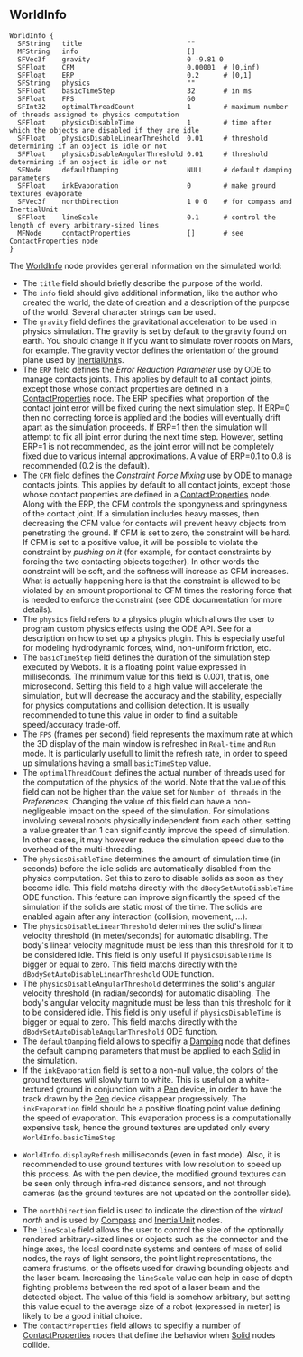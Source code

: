 ## WorldInfo

```
WorldInfo {
  SFString   title                          ""
  MFString   info                           []
  SFVec3f    gravity                        0 -9.81 0
  SFFloat    CFM                            0.00001  # [0,inf)
  SFFloat    ERP                            0.2      # [0,1]
  SFString   physics                        ""
  SFFloat    basicTimeStep                  32       # in ms
  SFFloat    FPS                            60
  SFInt32    optimalThreadCount             1        # maximum number of threads assigned to physics computation
  SFFloat    physicsDisableTime             1        # time after which the objects are disabled if they are idle
  SFFloat    physicsDisableLinearThreshold  0.01     # threshold determining if an object is idle or not
  SFFloat    physicsDisableAngularThreshold 0.01     # threshold determining if an object is idle or not
  SFNode     defaultDamping                 NULL     # default damping parameters
  SFFloat    inkEvaporation                 0        # make ground textures evaporate
  SFVec3f    northDirection                 1 0 0    # for compass and InertialUnit
  SFFloat    lineScale                      0.1      # control the length of every arbitrary-sized lines
  MFNode     contactProperties              []       # see ContactProperties node
}
```

The [WorldInfo](worldinfo.md#worldinfo) node provides general information on the
simulated world:

- The `title` field should briefly describe the purpose of the world.
- The `info` field should give additional information, like the author who created
the world, the date of creation and a description of the purpose of the world.
Several character strings can be used.
- The `gravity` field defines the gravitational acceleration to be used in physics
simulation. The gravity is set by default to the gravity found on earth. You
should change it if you want to simulate rover robots on Mars, for example. The
gravity vector defines the orientation of the ground plane used by
[InertialUnit](inertialunit.md#inertialunit)s.
- The `ERP` field defines the *Error Reduction Parameter* use by ODE to manage
contacts joints. This applies by default to all contact joints, except those
whose contact properties are defined in a
[ContactProperties](contactproperties.md#contactproperties) node. The ERP
specifies what proportion of the contact joint error will be fixed during the
next simulation step. If ERP=0 then no correcting force is applied and the
bodies will eventually drift apart as the simulation proceeds. If ERP=1 then the
simulation will attempt to fix all joint error during the next time step.
However, setting ERP=1 is not recommended, as the joint error will not be
completely fixed due to various internal approximations. A value of ERP=0.1 to
0.8 is recommended (0.2 is the default).
- The `CFM` field defines the *Constraint Force Mixing* use by ODE to manage
contacts joints. This applies by default to all contact joints, except those
whose contact properties are defined in a
[ContactProperties](contactproperties.md#contactproperties) node. Along with the
ERP, the CFM controls the spongyness and springyness of the contact joint. If a
simulation includes heavy masses, then decreasing the CFM value for contacts
will prevent heavy objects from penetrating the ground. If CFM is set to zero,
the constraint will be hard. If CFM is set to a positive value, it will be
possible to violate the constraint by *pushing on it* (for example, for contact
constraints by forcing the two contacting objects together). In other words the
constraint will be soft, and the softness will increase as CFM increases. What
is actually happening here is that the constraint is allowed to be violated by
an amount proportional to CFM times the restoring force that is needed to
enforce the constraint (see ODE documentation for more details).
- The `physics` field refers to a physics plugin which allows the user to program
custom physics effects using the ODE API. See   for a description on how to set
up a physics plugin. This is especially useful for modeling hydrodynamic forces,
wind, non-uniform friction, etc.
- The `basicTimeStep` field defines the duration of the simulation step executed
by Webots. It is a floating point value expressed in milliseconds. The minimum
value for this field is 0.001, that is, one microsecond. Setting this field to a
high value will accelerate the simulation, but will decrease the accuracy and
the stability, especially for physics computations and collision detection. It
is usually recommended to tune this value in order to find a suitable
speed/accuracy trade-off.
- The `FPS` (frames per second) field represents the maximum rate at which the 3D
display of the main window is refreshed in `Real-time` and `Run` mode. It is
particularly usefull to limit the refresh rate, in order to speed up simulations
having a small `basicTimeStep` value.
- The `optimalThreadCount` defines the actual number of threads used for the
computation of the physics of the world. Note that the value of this field can
not be higher than the value set for `Number of threads` in the *Preferences*.
Changing the value of this field can have a non-negligeable impact on the speed
of the simulation. For simulations involving several robots physically
independent from each other, setting a value greater than 1 can significantly
improve the speed of simulation. In other cases, it may however reduce the
simulation speed due to the overhead of the multi-threading.
- The `physicsDisableTime` determines the amount of simulation time (in seconds)
before the idle solids are automatically disabled from the physics computation.
Set this to zero to disable solids as soon as they become idle. This field
matchs directly with the `dBodySetAutoDisableTime` ODE function. This feature
can improve significantly the speed of the simulation if the solids are static
most of the time. The solids are enabled again after any interaction (collision,
movement, ...).
- The `physicsDisableLinearThreshold` determines the solid's linear velocity
threshold (in meter/seconds) for automatic disabling. The body's linear velocity
magnitude must be less than this threshold for it to be considered idle. This
field is only useful if `physicsDisableTime` is bigger or equal to zero. This
field matchs directly with the `dBodySetAutoDisableLinearThreshold` ODE
function.
- The `physicsDisableAngularThreshold` determines the solid's angular velocity
threshold (in radian/seconds) for automatic disabling. The body's angular
velocity magnitude must be less than this threshold for it to be considered
idle. This field is only useful if `physicsDisableTime` is bigger or equal to
zero. This field matchs directly with the `dBodySetAutoDisableAngularThreshold`
ODE function.
- The `defaultDamping` field allows to specifiy a [Damping](damping.md#damping)
node that defines the default damping parameters that must be applied to each
[Solid](solid.md#solid) in the simulation.
- If the `inkEvaporation` field is set to a non-null value, the colors of the
ground textures will slowly turn to white. This is useful on a white-textured
ground in conjunction with a [Pen](pen.md#pen) device, in order to have the
track drawn by the [Pen](pen.md#pen) device disappear progressively. The
`inkEvaporation` field should be a positive floating point value defining the
speed of evaporation. This evaporation process is a computationally expensive
task, hence the ground textures are updated only every `WorldInfo.basicTimeStep`
* `WorldInfo.displayRefresh` milliseconds (even in fast mode). Also, it is
recommended to use ground textures with low resolution to speed up this process.
As with the pen device, the modified ground textures can be seen only through
infra-red distance sensors, and not through cameras (as the ground textures are
not updated on the controller side).
- The `northDirection` field is used to indicate the direction of the *virtual
north* and is used by [Compass](compass.md#compass) and
[InertialUnit](inertialunit.md#inertialunit) nodes.
- The `lineScale` field allows the user to control the size of the optionally
rendered arbitrary-sized lines or objects such as the connector and the hinge
axes, the local coordinate systems and centers of mass of solid nodes, the rays
of light sensors, the point light representations, the camera frustums, or the
offsets used for drawing bounding objects and the laser beam. Increasing the
`lineScale` value can help in case of depth fighting problems between the red
spot of a laser beam and the detected object. The value of this field is somehow
arbitrary, but setting this value equal to the average size of a robot
(expressed in meter) is likely to be a good initial choice.
- The `contactProperties` field allows to specifiy a number of
[ContactProperties](contactproperties.md#contactproperties) nodes that define
the behavior when [Solid](solid.md#solid) nodes collide.

